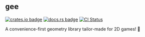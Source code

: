 # `gee`

[![crates.io badge](http://meritbadge.herokuapp.com/gee)](https://crates.io/crates/gee)
[![docs.rs badge](https://docs.rs/gee/badge.svg)](https://docs.rs/gee)
[![CI Status](https://github.com/BrainiumLLC/gee/workflows/CI/badge.svg)](https://github.com/BrainiumLLC/gee/actions)

A convenience-first geometry library tailor-made for 2D games! 📐
